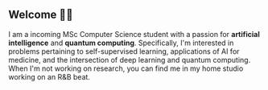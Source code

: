 ## Welcome 👋🏼
 
I am a incoming MSc Computer Science student with a passion for **artificial intelligence** and **quantum computing**. Specifically, I'm interested in problems pertaining to self-supervised learning, applications of AI for medicine, and the intersection of deep learning and quantum computing. When I'm not working on research, you can find me in my home studio working on an R&B beat.

<!-- 
Coming soon
## Projects  -->
 
<!--
**xmootoo/xmootoo** is a ✨ _special_ ✨ repository because its `README.md` (this file) appears on your GitHub profile.

Here are some ideas to get you started:

- 🔭 I’m currently working on ...
- 🌱 I’m currently learning ...
- 👯 I’m looking to collaborate on ...
- 🤔 I’m looking for help with ...
- 💬 Ask me about ...
- 📫 How to reach me: ...
- 😄 Pronouns: ...
- ⚡ Fun fact: ...
-->
